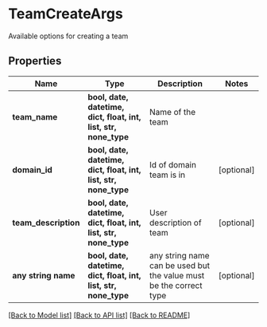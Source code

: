 # TeamCreateArgs

Available options for creating a team

## Properties
Name | Type | Description | Notes
------------ | ------------- | ------------- | -------------
**team_name** | **bool, date, datetime, dict, float, int, list, str, none_type** | Name of the team | 
**domain_id** | **bool, date, datetime, dict, float, int, list, str, none_type** | Id of domain team is in | [optional] 
**team_description** | **bool, date, datetime, dict, float, int, list, str, none_type** | User description of team | [optional] 
**any string name** | **bool, date, datetime, dict, float, int, list, str, none_type** | any string name can be used but the value must be the correct type | [optional]

[[Back to Model list]](../README.md#documentation-for-models) [[Back to API list]](../README.md#documentation-for-api-endpoints) [[Back to README]](../README.md)


